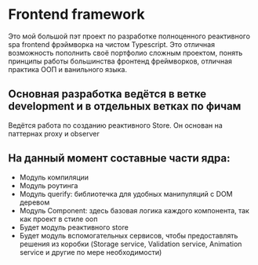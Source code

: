 # Frontend framework

Это мой большой пэт проект по разработке полноценного реактивного spa frontend фрэймворка на чистом Typescript. Это отличная возможность пополнить своё портфолио сложным проектом, понять принципы работы большинства фронтенд фреймворков, отличная практика ООП и ванильного языка.

## Основная разработка ведётся в ветке development и в отдельных ветках по фичам

Ведётся работа по созданию реактивного Store. Он основан на паттернах proxy и observer

## На данный момент составные части ядра:
* Модуль компиляции 
* Модуль роутинга
* Модуль querify: библиотечка для удобных манипуляций с DOM деревом
* Модуль Component: здесь базовая логика каждого компонента, так как проект в стиле ооп
* Будет модуль реактивного store
* Будет модуль вспомогательных сервисов, чтобы предоставлять решения из коробки (Storage service, Validation service, Animation service и другие по мере необходимости)
